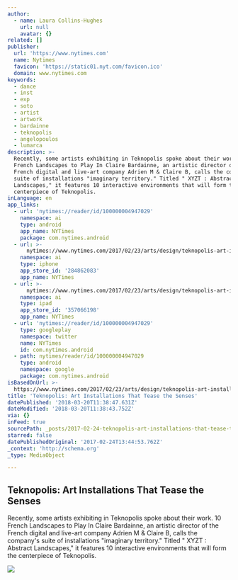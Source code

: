 ```yaml
---
author:
  - name: Laura Collins-Hughes
    url: null
    avatar: {}
related: []
publisher:
  url: 'https://www.nytimes.com'
  name: Nytimes
  favicon: 'https://static01.nyt.com/favicon.ico'
  domain: www.nytimes.com
keywords:
  - dance
  - inst
  - exp
  - soto
  - artist
  - artwork
  - bardainne
  - teknopolis
  - angelopoulos
  - lumarca
description: >-
  Recently, some artists exhibiting in Teknopolis spoke about their work. 10
  French Landscapes to Play In Claire Bardainne, an artistic director of the
  French digital and live-art company Adrien M & Claire B, calls the company's
  suite of installations "imaginary territory." Titled " XYZT : Abstract
  Landscapes," it features 10 interactive environments that will form the
  centerpiece of Teknopolis.
inLanguage: en
app_links:
  - url: 'nytimes://reader/id/100000004947029'
    namespace: ai
    type: android
    app_name: NYTimes
    package: com.nytimes.android
  - url: >-
      nytimes://www.nytimes.com/2017/02/23/arts/design/teknopolis-art-installations-that-tease-the-senses.html
    namespace: ai
    type: iphone
    app_store_id: '284862083'
    app_name: NYTimes
  - url: >-
      nytimes://www.nytimes.com/2017/02/23/arts/design/teknopolis-art-installations-that-tease-the-senses.html
    namespace: ai
    type: ipad
    app_store_id: '357066198'
    app_name: NYTimes
  - url: 'nytimes://reader/id/100000004947029'
    type: googleplay
    namespace: twitter
    name: NYTimes
    id: com.nytimes.android
  - path: nytimes/reader/id/100000004947029
    type: android
    namespace: google
    package: com.nytimes.android
isBasedOnUrl: >-
  https://www.nytimes.com/2017/02/23/arts/design/teknopolis-art-installations-that-tease-the-senses.html?rref=collection%2Fsectioncollection%2Fdesign&action=click&contentCollection=design&region=rank&module=package&version=highlights&contentPlacement=5&pgtype=sectionfront&_r=0
title: 'Teknopolis: Art Installations That Tease the Senses'
datePublished: '2018-03-20T11:38:47.631Z'
dateModified: '2018-03-20T11:38:43.752Z'
via: {}
inFeed: true
sourcePath: _posts/2017-02-24-teknopolis-art-installations-that-tease-the-senses.md
starred: false
datePublishedOriginal: '2017-02-24T13:44:53.762Z'
_context: 'http://schema.org'
_type: MediaObject

---
```

<article style=""><h1>Teknopolis: Art Installations That Tease the Senses</h1><p>Recently, some artists exhibiting in Teknopolis spoke about their work. 10 French Landscapes to Play In Claire Bardainne, an artistic director of the French digital and live-art company Adrien M &amp; Claire B, calls the company's suite of installations "imaginary territory." Titled " XYZT : Abstract Landscapes," it features 10 interactive environments that will form the centerpiece of Teknopolis.</p><img src="https://static01.nyt.com/images/2017/02/24/arts/24TEKNOPOLIS1/24TEKNOPOLIS1-facebookJumbo.jpg" /></article>